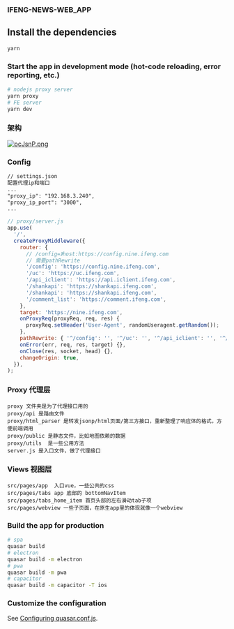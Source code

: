 ### IFENG-NEWS-WEB_APP

## Install the dependencies

```bash
yarn
```

### Start the app in development mode (hot-code reloading, error reporting, etc.)

```bash
# nodejs proxy server
yarn proxy
# FE server
yarn dev
```

### 架构

[![ocJsnP.png](https://s4.ax1x.com/2021/12/07/ocJsnP.png)](https://imgtu.com/i/ocJsnP)

### Config

```txt
// settings.json
配置代理ip和端口
...
"proxy_ip": "192.168.3.240",
"proxy_ip_port": "3000",
...
```

```js
// proxy/server.js
app.use(
  '/',
  createProxyMiddleware({
    router: {
      // /config=》host:https://config.nine.ifeng.com
      // 需要pathRewrite
      '/config': 'https://config.nine.ifeng.com',
      '/uc': 'https://uc.ifeng.com',
      '/api_iclient': 'https://api.iclient.ifeng.com',
      '/shankapi': 'https://shankapi.ifeng.com',
      '/shankapi': 'https://shankapi.ifeng.com',
      '/comment_list': 'https://comment.ifeng.com',
    },
    target: 'https://nine.ifeng.com',
    onProxyReq(proxyReq, req, res) {
      proxyReq.setHeader('User-Agent', randomUseragent.getRandom());
    },
    pathRewrite: { '^/config': '', '^/uc': '', '^/api_iclient': '', '^/shankapi': '', '^/comment_list': '' },
    onError(err, req, res, target) {},
    onClose(res, socket, head) {},
    changeOrigin: true,
  }),
);
```

### Proxy 代理层

```
proxy 文件夹是为了代理接口用的
proxy/api 是路由文件
proxy/html_parser 是转发jsonp/html页面/第三方接口，重新整理了响应体的格式，方便前端调用
proxy/public 是静态文件，比如地图依赖的数据
proxy/utils  是一些公用方法
server.js 是入口文件，做了代理接口
```

### Views 视图层

```
src/pages/app  入口vue，一些公共的css
src/pages/tabs app 底部的 bottomNavItem
src/pages/tabs_home_item 首页头部的左右滑动tab子项
src/pages/webview 一些子页面，在原生app里的体现就像一个webview
```

### Build the app for production

```bash
# spa
quasar build
# electron
quasar build -m electron
# pwa
quasar build -m pwa
# capacitor
quasar build -m capacitor -T ios
```

### Customize the configuration

See [Configuring quasar.conf.js](https://quasar.dev/quasar-cli/quasar-conf-js).
